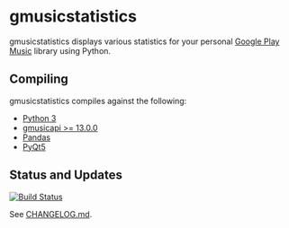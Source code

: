 gmusicstatistics
================

gmusicstatistics displays various statistics for your personal [Google Play Music](http://play.google.com/music) library using Python.

Compiling
---------

gmusicstatistics compiles against the following:

* [Python 3](https://www.python.org/)
* [gmusicapi >= 13.0.0](https://pypi.python.org/pypi/gmusicapi)
* [Pandas](https://pypi.python.org/pypi/pandas)
* [PyQt5](https://pypi.python.org/pypi/PyQt5)

Status and Updates
------------------

[![Build Status](https://api.travis-ci.org/StefenSharkey/gmusicstatistics.svg)](https://travis-ci.org/Stefenatefun/gmusicstatistics)

See [CHANGELOG.md](CHANGELOG.md).